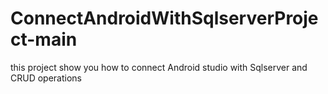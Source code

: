 # ConnectAndroidWithSqlserverProject-main
 this project show you how to connect Android studio with Sqlserver and CRUD operations
